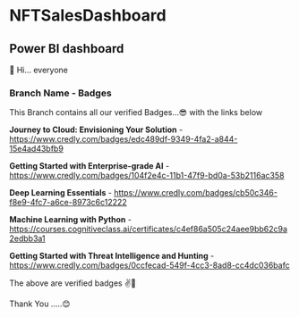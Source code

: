 # NFTSalesDashboard

## Power BI dashboard


 🤩 Hi... everyone 
 
  
### Branch Name - Badges

 This Branch contains all our verified Badges...😎 with the links below
 
  **Journey to Cloud: Envisioning Your Solution** - https://www.credly.com/badges/edc489df-9349-4fa2-a844-15e4ad43bfb9
 
  **Getting Started with Enterprise-grade AI**    - https://www.credly.com/badges/104f2e4c-11b1-47f9-bd0a-53b2116ac358
      
  **Deep Learning Essentials**                    - https://www.credly.com/badges/cb50c346-f8e9-4fc7-a6ce-8973c6c12222
 
  **Machine Learning with Python** - https://courses.cognitiveclass.ai/certificates/c4ef86a505c24aee9bb62c9a2edbb3a1
      
  **Getting Started with Threat Intelligence and Hunting** - https://www.credly.com/badges/0ccfecad-549f-4cc3-8ad8-cc4dc036bafc
 

 
 The above are verified badges ✌🚩 
 
 Thank You .....😊
